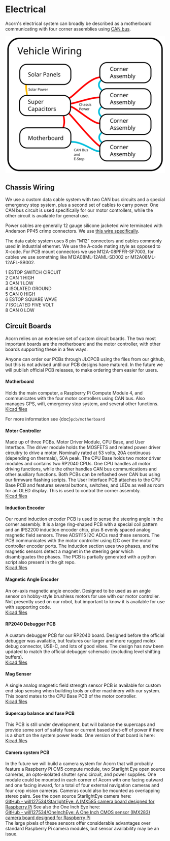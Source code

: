 # Electrical

Acorn's electrical system can broadly be described as a motherboard
communicating with four corner assemblies using [CAN bus](https://en.wikipedia.org/wiki/CAN_bus).

<img src="images/wiring.svg" alt="A diagram showing the vehicle chassis wiring." width="1200"> 

## Chassis Wiring

We use a custom data cable system with two CAN bus circuits and a special
emergency stop system, plus a second set of cables to carry power. One CAN bus
circuit is used specifically for our motor controllers, while the other circuit
is available for general use.

Power cables are generally 12 gauge silicone jacketed wire terminated with
Anderson PP45 crimp connectors. We use [this wire specifically](https://bntechgo.com/bntechgo-12-gauge-silicone-wire-spool-50-feet-25-ft-black-and-25-ft-red-ultra-flexible-high-temp-200-deg-c-600v/).

The data cable system uses 8 pin "M12" connectors and cables commonly used in
industrial ethernet. We use the A-code mating style as opposed to X-code. For
PCB mount connectors we use M12A-08PFFR-SF7003, for cables we use something
like M12A08ML-12AML-SD002 or M12A08ML-12AFL-SB002.

1 ESTOP SWITCH CIRCUIT  
2 CAN 1 HIGH  
3 CAN 1 LOW  
4 ISOLATED GROUND  
5 CAN 0 HIGH  
6 ESTOP SQUARE WAVE  
7 ISOLATED FIVE VOLT  
8 CAN 0 LOW  

## Circuit Boards

Acorn relies on an extensive set of custom circuit boards. The two most
important boards are the motherboard and the motor controller, with other boards
supporting these in a few ways.

Anyone can order our PCBs through JLCPCB using the files from our github, but
this is not advised until our PCB designs have matured. In the future we will
publish official PCB releases, to make ordering them easier for users.

#### Motherboard

Holds the main computer, a Raspberry Pi Compute Module 4, and communicates
with the four motor controllers using CAN bus. Also manages GPS, wifi, emergency
stop system, and several other functions.  
[Kicad files](https://github.com/Twisted-Fields/acorn-robot-electronics/tree/main/cm4_robot_board)

For more information see {doc}`pcb/motherboard`

#### Motor Controller

Made up of three PCBs. Motor Driver Module, CPU Base, and User Interface.
The driver module holds the MOSFETS and related power driver circuitry to drive
a motor. Nominally rated at 53 volts, 20A continuous (depending on thermals),
50A peak. The CPU Base holds two motor driver modules and contains two RP2040
CPUs. One CPU handles all motor driving functions, while the other handles CAN
bus communications and other auxiliary functions. Both PCBs can be reflashed
over CAN bus using our firmware flashing scripts. The User Interface PCB
attaches to the CPU Base PCB and features several buttons, switches, and LEDs
as well as room for an OLED display. This is used to control the corner
assembly.  
[Kicad files](https://github.com/Twisted-Fields/rp2040-motor-controller/)

#### Induction Encoder

Our round induction encoder PCB is used to sense the steering angle in the
corner assembly. It is a large ring-shaped PCB with a special coil pattern
and an IPS2200 induction encoder chip, plus 8 evenly spaced analog magnetic
field sensors. Three ADS1115 I2C ADCs read these sensors. The PCB communicates
with the motor controller using I2C over the motor controller encoder ports.
The induction section uses two phases, and the magnetic sensors detect a magnet
in the steering gear which disambiguates the phases. The PCB is partially
generated with a python script also present in the git repo.  
[Kicad files](https://github.com/Twisted-Fields/induction_encoder)

#### Magnetic Angle Encoder

An on-axis magnetic angle encoder. Designed to be used as an angle sensor on
hobby-style brushless motors for use with our motor controller. Not presently
used on our robot, but important to know it is available for use with
supporting code.  
[Kicad files](https://github.com/Twisted-Fields/rp2040-motor-controller/tree/main/rp2040_encoder)

#### RP2040 Debugger PCB

A custom debugger PCB for our RP2040 board. Designed before the official
debugger was available, but features our larger and more rugged molex debug
connector, USB-C, and lots of good vibes. The design has now been updated to
match the official debugger schematic (excluding level shifting buffers).  
[Kicad files](https://github.com/Twisted-Fields/rp2040-motor-controller/tree/main/debugger)

#### Mag Sensor

A single analog magnetic field strength sensor PCB is available for custom
end stop sensing when building tools or other machinery with our system. This
board mates to the CPU Base PCB of the motor controller.  
[Kicad files](https://github.com/Twisted-Fields/acorn-robot-electronics/tree/main/mag_sensor)

#### Supercap balance and fuse PCB

This PCB is still under development, but will balance the supercaps and provide
some sort of safety fuse or current based shut-off of power if there is a short
on the system power leads. One version of that board is here:  
[Kicad files](https://github.com/Twisted-Fields/acorn-robot-electronics/tree/main/supercap/supercap)

#### Camera system PCB

In the future we will build a camera system for Acorn that will probably feature
a Raspberry Pi CM5 compute module, two Starlight Eye open source cameras, an
opto-isolated shutter sync circuit, and power supplies. One module could be
mounted in each corner of Acorn with one facing outward and one facing inward,
for a total of four external navigation cameras and four crop vision cameras.
Cameras could also be mounted as overlapping stereo pairs.
See the open source StarlightEye camera here:  
[GitHub - will127534/StarlightEye: A IMX585 camera board designed for Raspberry Pi](https://github.com/will127534/StarlightEye)
See also the One Inch Eye here:  
[GitHub - will127534/OneInchEye: A One Inch CMOS sensor (IMX283) camera board designed for Raspberry Pi](https://github.com/will127534/OneInchEye)  
The large pixels of these sensors offer considerable advantages over standard
Raspberry Pi camera modules, but sensor availability may be an issue.
